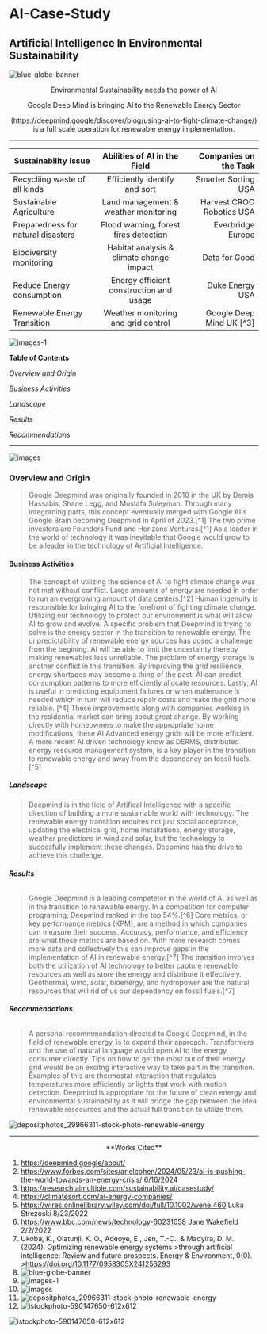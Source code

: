 # AI-Case-Study
## Artificial Intelligence In Environmental Sustainability

<p align="center">
   
   ![blue-globe-banner](https://github.com/user-attachments/assets/f1887d8c-e69f-4cf6-b431-be71803e623b)

   <p align="center"> Environmental Sustainability needs the power of AI

<p align="center"> Google Deep Mind is bringing AI to the Renewable Energy Sector

<p align="center"> (https://deepmind.google/discover/blog/using-ai-to-fight-climate-change/) is a full scale operation for renewable energy implementation. 

-----------------------------------------

| Sustainability Issue                 | Abilities of AI in the Field              | Companies on the Task            |
|--------------------------------------|:-----------------------------------------:|---------------------------------:|
| Recycliing waste of all kinds        | Efficiently identify and sort             | Smarter Sorting USA              |
| Sustainable Agriculture              | Land management & weather monitoring      | Harvest CROO Robotics USA        |
| Preparedness for natural disasters   | Flood warning, forest fires detection     | Everbridge Europe                |
| Biodiversity monitoring              | Habitat analysis & climate change impact  | Data for Good                    |
| Reduce Energy consumption            | Energy efficient construction and usage   | Duke Energy USA
| Renewable Energy Transition          | Weather monitoring and grid control       | Google Deep Mind UK [^3] 

 
   
 ![images-1](https://github.com/user-attachments/assets/dc239140-aa4d-4d06-899b-533f7965ddea)



**Table of Contents**


_Overview and Origin_ 

_Business Activities_

_Landscape_ 

_Results_ 

_Recommendations_  

*************************


<p align="center"> 
   
   ![images](https://github.com/user-attachments/assets/05314145-48c4-4321-a641-da83de5525fe)


### **Overview and Origin**

> Google Deepmind was originally founded in 2010 in the UK by Demis Hassabis, Shane Legg, and Mustafa Suleyman. 
> Through many integrading parts, this concept eventually merged with Google AI's Google Brain becoming
> Deepmind in April of 2023.[^1] The two prime investors are Founders Fund and Horizons Ventures.[^1] As a leader in the
> world of technology it was inevitable that Google would grow to be a leader in the technology of Artificial Intelligence.

#### **Business Activities**

>The concept of utilizing the science of AI to fight climate change was not met without conflict. Large amounts of energy
>are needed in order to run an evergrowing amount of data centers.[^2] Human ingenuity is responsible for bringing AI to
>the forefront of fighting climate change. Utilizing our technology to protect our environment is what will allow AI to
>grow and evolve. A specific problem that Deepmind is trying to solve is the energy sector in the transition to renewable
>energy. The unpredictability of renewable energy sources has posed a challenge from the begining. AI will be able to limit
>the uncertainty thereby making renewables less unreliable. The problem of energy storage is another conflict in this
>transition. By improving the grid resilience, energy shortages may become a thing of the past. AI can predict consumption
>patterns to more efficiently allocate resources. Lastly, AI is useful in predicting equiptment failures or when
>maitenance is needed which in turn will reduce repair costs and make the grid more reliable. [^4] These improvements
>along with companies working in the residential market can bring about great change. By working directly with homeowners
>to make the appropriate home modifications, these AI Advanced energy grids will be more efficient. A more recent AI driven
>technology know as DERMS, distributed energy resource management system, is a key player in the transition to renewable
>energy and away from the dependency on fossil fuels.[^5] 

##### **Landscape**

>Deepmind is in the field of Artifical Intelligence with a specific direction of building a more sustainable world with
>technology. The renewable energy transition requires not just social acceptance, updating the electrical grid, home
>installations, energy storage, weather predictions in wind and solar, but the technology to succesfully implement
>these changes. Deepmind has the drive to achieve this challenge.  

###### **Results**

>Google Deepmind is a leading competetor in the world of AI as well as in the transition to renewable energy. In
>a competition for computer programing, Deepmind ranked in the top 54%.[^6] Core metrics, or key performance
>metrics (KPM), are a method in which companies can measure their success. Accuracy, performance, and efficiency are
>what these metrics are based on. With more research comes more data and collectively this can improve gaps in the
>implementation of AI in renewable energy.[^7] The transition involves both the utilization of AI technology to better
>capture renewable resources as well as store the energy and distribute it effectively. Geothermal, wind, solar,
>bioenergy, and hydropower are the natural resources that will rid of us our dependency on fossil fuels.[^7] 

###### **Recommendations** 

>A personal recommmendation directed to Google Deepmind, in the field of renewable energy, is to expand their approach.
>Transformers and the use of natural language would open AI to the energy consumer directly. Tips on how to get the most
>out of their energy grid would be an excitng interactive way to take part in the transition. Examples of this are
>thermostat interaction that regulates temperatures more efficiently or lights that work with motion detection. Deepmind
>is appropriate for the future of clean energy and environmental sustainability as it will bridge the gap between the idea
>renewable rescources and the actual full transition to utilize them. 


<p align="center"> 
   
   ![depositphotos_29966311-stock-photo-renewable-energy](https://github.com/user-attachments/assets/73ed152a-c774-4c45-b320-85643f3f6099)


______________________________________________________

<p align="center">
**Works Cited** 

1. https://deepmind.google/about/
2. https://www.forbes.com/sites/arielcohen/2024/05/23/ai-is-pushing-the-world-towards-an-energy-crisis/  6/16/2024
3. https://research.aimultiple.com/sustainability.ai/casestudy/
4. https://climatesort.com/ai-energy-companies/
5. https://wires.onlinelibrary.wiley.com/doi/full/10.1002/wene.460  Luka Strezoski 8/23/2022
6. https://www.bbc.com/news/technology-60231058 Jane Wakefield 2/2/2022
7. Ukoba, K., Olatunji, K. O., Adeoye, E., Jen, T.-C., & Madyira, D. M. (2024). Optimizing renewable energy systems >through artificial intelligence: Review and future prospects. Energy & Environment, 0(0). >https://doi.org/10.1177/0958305X241256293
8.   ![blue-globe-banner](https://github.com/user-attachments/assets/f1887d8c-e69f-4cf6-b431-be71803e623b)
9.    ![images-1](https://github.com/user-attachments/assets/dc239140-aa4d-4d06-899b-533f7965ddea)
10.  ![images](https://github.com/user-attachments/assets/05314145-48c4-4321-a641-da83de5525fe)
11.  ![depositphotos_29966311-stock-photo-renewable-energy](https://github.com/user-attachments/assets/73ed152a-c774-4c45->b320-85643f3f6099)
12.  ![istockphoto-590147650-612x612](https://github.com/user-attachments/assets/5d95c7f9-049d-4c8b-9595-7815ed0f2c42)



![istockphoto-590147650-612x612](https://github.com/user-attachments/assets/5d95c7f9-049d-4c8b-9595-7815ed0f2c42)










